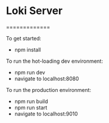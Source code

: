 # Loki Server
=============

To get started:
* npm install

To run the hot-loading dev environment:
* npm run dev
* navigate to localhost:8080

To run the production environment:
* npm run build
* npm run start
* navigate to localhost:9010
